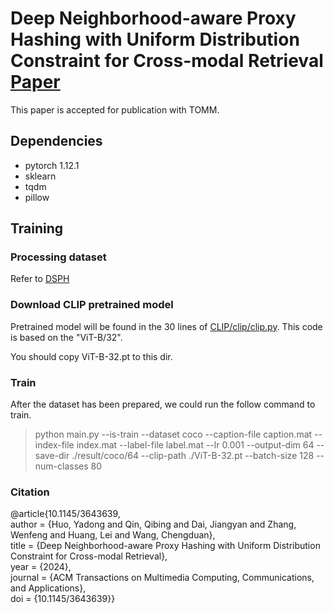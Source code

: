 # Deep Neighborhood-aware Proxy Hashing with Uniform Distribution Constraint for Cross-modal Retrieval [Paper](https://dl.acm.org/doi/10.1145/3643639)
This paper is accepted for publication with TOMM.

## Dependencies

- pytorch 1.12.1
- sklearn
- tqdm
- pillow

## Training

### Processing dataset
Refer to [DSPH](https://github.com/QinLab-WFU/DSPH)

### Download CLIP pretrained model
Pretrained model will be found in the 30 lines of [CLIP/clip/clip.py](https://github.com/openai/CLIP/blob/main/clip/clip.py). This code is based on the "ViT-B/32".

You should copy ViT-B-32.pt to this dir.

### Train

After the dataset has been prepared, we could run the follow command to train.
> python main.py --is-train --dataset coco --caption-file caption.mat --index-file index.mat --label-file label.mat --lr 0.001 --output-dim 64 --save-dir ./result/coco/64 --clip-path ./ViT-B-32.pt --batch-size 128 --num-classes 80


### Citation
@article{10.1145/3643639,  
author = {Huo, Yadong and Qin, Qibing and Dai, Jiangyan and Zhang, Wenfeng and Huang, Lei and Wang, Chengduan},  
title = {Deep Neighborhood-aware Proxy Hashing with Uniform Distribution Constraint for Cross-modal Retrieval},  
year = {2024},  
journal = {ACM Transactions on Multimedia Computing, Communications, and Applications},  
doi = {10.1145/3643639}}
